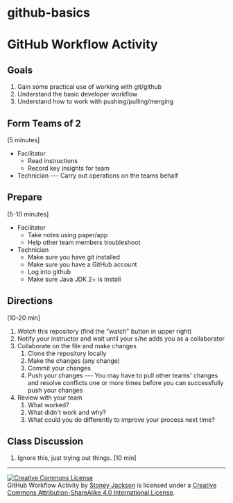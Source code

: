 # github-basics

# GitHub Workflow Activity

## Goals

1. Gain some practical use of working with git/github
2. Understand the basic developer workflow
3. Understand how to work with pushing/pulling/merging

## Form Teams of 2
[5 minutes]

- Facilitator
    - Read instructions
    - Record key insights for team
- Technician --- Carry out operations on the teams behalf

## Prepare
[5-10 minutes]

- Facilitator
    - Take notes using paper/app
    - Help other team members troubleshoot
- Technician
    - Make sure you have git installed
    - Make sure you have a GitHub account
    - Log into github
    - Make sure Java JDK 2+ is install

## Directions
[10-20 min]

1. _Watch_ this repository (find the "watch" button in upper right)
2. Notify your instructor and wait until your s/he adds you as a collaborator
3. Collaborate on the file and make changes
    1. Clone the repository locally
    2. Make the changes (any change)
    3. Commit your changes
    4. Push your changes --- You may have to pull other teams' changes and
       resolve conflicts one or more times before you can successfully push your
       changes
4. Review with your team
    1. What worked?
    2. What didn't work and why?
    3. What could you do differently to improve your process next time?

## Class Discussion
1. Ignore this, just trying out things. 
[10 min]

---------
<footer>
<a rel="license" href="http://creativecommons.org/licenses/by-sa/4.0/"><img
  alt="Creative Commons License" style="border-width:0"
  src="https://i.creativecommons.org/l/by-sa/4.0/88x31.png" /></a><br /><span
  xmlns:dct="http://purl.org/dc/terms/" property="dct:title">GitHub Workflow
  Activity</span> by <a xmlns:cc="http://creativecommons.org/ns#"
  href="https://github.com/StoneyJackson" property="cc:attributionName"
  rel="cc:attributionURL">Stoney Jackson</a> is licensed under a <a
  rel="license" href="http://creativecommons.org/licenses/by-sa/4.0/">Creative
  Commons Attribution-ShareAlike 4.0 International License</a>.
</footer>
